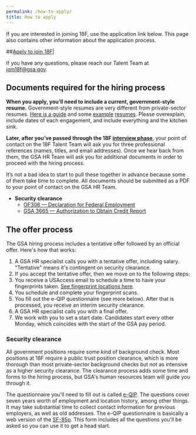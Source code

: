 ```yaml
---
permalink: /how-to-apply/
title: How to apply
---
```

If you are interested in joining 18F, use the application link below. This page also contains other information about the application process.

##[Apply to join 18F](/joining-18f/pages/apply.html)|


If you have any questions, please reach our Talent Team at [join18f@gsa.gov](mailto:join18f@gsa.gov).

## Documents required for the hiring process

**When you apply, you’ll need to include a current, government-style resume.** Government-style resumes are very different from private-sector resumes. [Here is a guide](http://gogovernment.org/how_to_apply/write_your_federal_resume/create_your_resume.php) and some [example](http://www.fda.gov/downloads/AboutFDA/WorkingatFDA/UCM279014.pdf) [resumes](http://www.jobs.irs.gov/downloads/ResumeTips.pdf). Please overexplain, include dates of each engagement, and include everything and the kitchen sink.

**Later, after you’ve passed through the 18F [interview
phase](https://pages.18f.gov/joining-18f/interview-process/)**, your point of contact on the 18F Talent Team will ask you for three professional references (names, titles, and email addresses). Once we hear back from them, the GSA HR Team will ask you for additional documents in order to proceed with the hiring process.  

It’s not a bad idea to start to pull these together in advance
because some of them take time to complete. All documents should be
submitted as a PDF to your point of contact on the GSA HR Team.

-   **Security clearance**
    -   [OF306 — Declaration for Federal Employment](https://www.opm.gov/Forms/pdf_fill/of0306.pdf)
    -   [GSA 3665 — Authorization to Obtain Credit Report](http://www.gsa.gov/portal/getFormFormatPortalData.action?mediaId=29769)

## The offer process

The GSA hiring process includes a tentative offer followed by an official offer. Here's how that works:

1.  A GSA HR specialist calls you with a tentative offer, including salary. "Tentative" means it's contingent on security clearance.
2.  If you accept the tentative offer, then we move on to the following steps:
3.  You receive a USAccess email to schedule a time to have your fingerprints taken. [See fingerprint locations here](http://www.fedidcard.gov/centerlocator.aspx).
4.  You schedule and complete your fingerprint scans.
5.  You fill out the e-QIP questionnaire (see more below). After that is processed, you receive an interim security clearance.
6.  A GSA HR specialist calls you with a final offer.
7.  We work with you to set a start date. Candidates start every other Monday, which coincides with the start of the GSA pay period.

### Security clearance


All government positions require some kind of background check. Most positions at 18F require a public trust position clearance, which is more thorough than most private-sector background checks but not as intensive as a higher security clearance. The clearance process adds some time and forms to the hiring process, but GSA's human resources team will guide you through it.


The questionnaire you'll need to fill out is called [e-QIP](https://www.opm.gov/investigations/e-qip-application/). The questions cover seven years worth of employment and location history, among other things. It may take substantial time to collect contact information for previous employers, as well as old addresses. The e-QIP questionnaire is basically a web version of the [SF-85p](https://www.opm.gov/forms/pdf_fill/sf85p.pdf). This form includes all the questions you'll be asked so you can use it to get a head start.  


